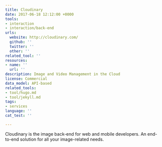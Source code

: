 ```yaml
---
title: Cloudinary
date: 2017-06-18 12:12:00 +0000
tools:
- interaction
- interaction/back-end
urls:
  website: http://cloudinary.com/
  github: ''
  twitter: ''
  other: ''
related_tool: ''
resources:
- name: ''
  url: ''
description: Image and Video Management in the Cloud
license: Commercial
data_model: API-based
related_tools:
- tool/hugo.md
- tool/jekyll.md
tags:
- services
language: ''
cat_test: ''

---
```

Cloudinary is the image back-end for web and mobile developers. An end-to-end solution for all your image-related needs.
